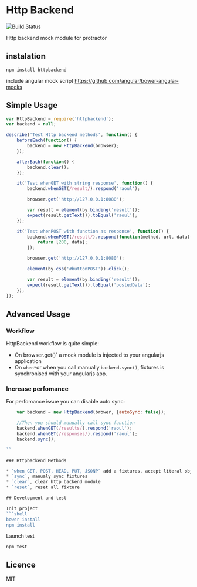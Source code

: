 # Http Backend

[![Build Status](https://travis-ci.org/nchaulet/httpbackend.svg?branch=master)](https://travis-ci.org/nchaulet/httpbackend)

Http backend mock module for protractor

## instalation

```shell
npm install httpbackend
```

include angular mock script
https://github.com/angular/bower-angular-mocks

## Simple Usage

```javascript
var HttpBackend = require('httpbackend');
var backend = null;

describe('Test Http backend methods', function() {
    beforeEach(function() {
        backend = new HttpBackend(browser);
    });

    afterEach(function() {
        backend.clear();
    });

	it('Test whenGET with string response', function() {
		backend.whenGET(/result/).respond('raoul');

		browser.get('http://127.0.0.1:8080');

		var result = element(by.binding('result'));
		expect(result.getText()).toEqual('raoul');
  	});

  	it('Test whenPOST with function as response', function() {
        backend.whenPOST(/result/).respond(function(method, url, data) {
            return [200, data];
        });

        browser.get('http://127.0.0.1:8080');

        element(by.css('#buttonPOST')).click();

        var result = element(by.binding('result'));
        expect(result.getText()).toEqual('postedData');
    });
});
```

## Advanced Usage

### Workflow

HttpBackend workflow is quite simple:

* On browser.get()` a mock module is injected to your angularjs application
* On `when*`or when you call manually `backend.sync()`, fixtures is synchronised with your angularjs app.

### Increase perfomance

For perfomance issue you can disable auto sync:

```javascript
    var backend = new HttpBackend(brower, {autoSync: false});

    //Then you should manually call sync function
    backend.whenGET(/results/).respond('raoul');
    backend.whenGET(/responses/).respond('raoul');
    backend.sync();

``

### Httpbackend Methods

* `when GET, POST, HEAD, PUT, JSONP` add a fixtures, accept literal object, or a callback
* `sync`, manualy sync fixtures
* `clear`, clear http backend module
* `reset`, reset all fixture

## Development and test

Init project
```shell
bower install
npm install
````

Launch test
```shell
npm test
````

## Licence

MIT